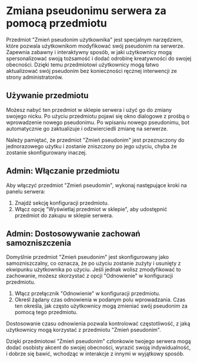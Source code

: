 # Zmiana pseudonimu serwera za pomocą przedmiotu

Przedmiot "Zmień pseudonim użytkownika" jest specjalnym narzędziem, które pozwala użytkownikom modyfikować swój pseudonim na serwerze. Zapewnia
zabawny i interaktywny sposób, w jaki użytkownicy mogą spersonalizować swoją tożsamość i dodać odrobinę kreatywności do
swojej obecności. Dzięki temu przedmiotowi użytkownicy mogą łatwo aktualizować swój pseudonim bez konieczności ręcznej interwencji ze strony
administratorów.

## Używanie przedmiotu

Możesz nabyć ten przedmiot w sklepie serwera i użyć go do zmiany swojego nicku. Po użyciu przedmiotu pojawi się
okno dialogowe z prośbą o wprowadzenie nowego pseudonimu. Po wpisaniu nowego pseudonimu, bot
automatycznie go zaktualizuje i odzwierciedli zmianę na serwerze.

Należy pamiętać, że przedmiot "Zmień pseudonim" jest przeznaczony do jednorazowego użytku i zostanie zniszczony 
po jego użyciu, chyba że zostanie skonfigurowany inaczej.

## Admin: Włączanie przedmiotu

Aby włączyć przedmiot "Zmień pseudomin", wykonaj następujące kroki na panelu serwera:

1. Znajdź sekcję konfiguracji przedmiotu.
2. Włącz opcję "Wyświetlaj przedmiot w sklepie", aby udostępnić przedmiot do zakupu w sklepie serwera.

## Admin: Dostosowywanie zachowań samozniszczenia

Domyślnie przedmiot "Zmień pseudonim" jest skonfigurowany jako samozniszczalny, co oznacza, że po użyciu zostanie zużyty i usunięty
z ekwipunku użytkownika po użyciu. Jeśli jednak wolisz zmodyfikować to zachowanie, możesz skorzystać z opcji
"Odnowienie" w konfiguracji przedmiotu.

1. Włącz przełącznik "Odnowienie" w konfiguracji przedmiotu.
2. Określ żądany czas odnowienia w podanym polu wprowadzania. Czas ten określa, jak często użytkownicy mogą
   zmieniać swój pseudonim za pomocą tego przedmiotu.

Dostosowanie czasu odnowienia pozwala kontrolować częstotliwość, z jaką użytkownicy mogą korzystać z przedmiotu
"Zmień pseudonim".

Dzięki przedmiotowi "Zmień pseudonim" członkowie twojego serwera mogą dodać osobisty akcent do swojej obecności, wyrazić swoją
indywidualność, i dobrze się bawić, wchodząc w interakcje z innymi w wyjątkowy sposób.
